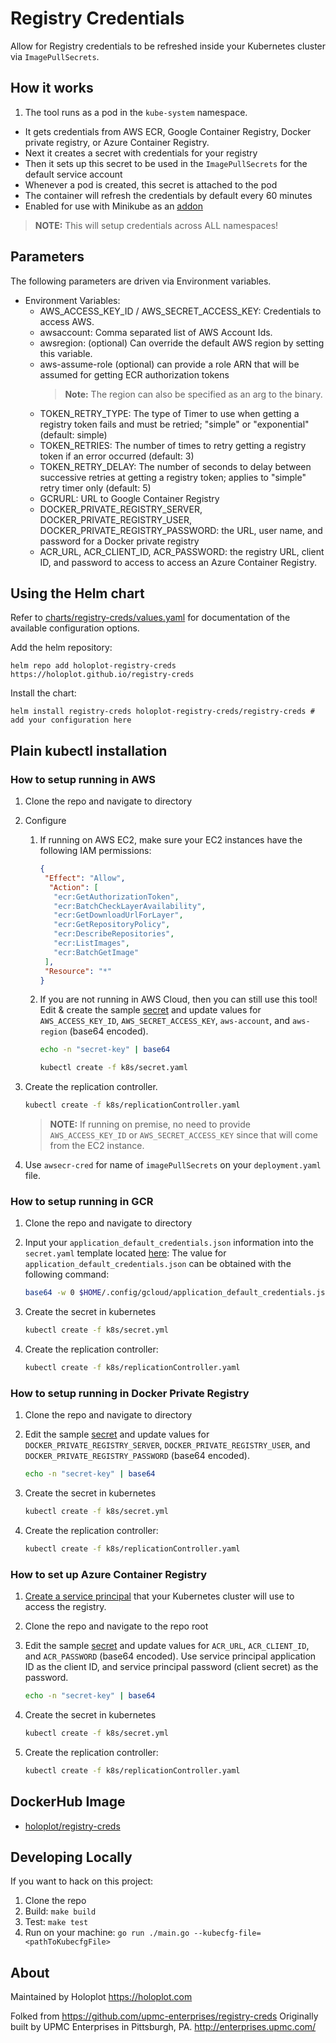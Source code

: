 # Registry Credentials

Allow for Registry credentials to be refreshed inside your Kubernetes cluster via `ImagePullSecrets`.

## How it works

1. The tool runs as a pod in the `kube-system` namespace.
- It gets credentials from AWS ECR, Google Container Registry, Docker private registry, or Azure Container Registry.
- Next it creates a secret with credentials for your registry
- Then it sets up this secret to be used in the `ImagePullSecrets` for the default service account
- Whenever a pod is created, this secret is attached to the pod
- The container will refresh the credentials by default every 60 minutes
- Enabled for use with Minikube as an [addon](https://github.com/kubernetes/minikube#add-ons)

> **NOTE:** This will setup credentials across ALL namespaces!

## Parameters

The following parameters are driven via Environment variables.

- Environment Variables:
  - AWS_ACCESS_KEY_ID / AWS_SECRET_ACCESS_KEY: Credentials to access AWS.
  - awsaccount: Comma separated list of AWS Account Ids.
  - awsregion: (optional) Can override the default AWS region by setting this variable.
  - aws-assume-role (optional) can provide a role ARN that will be assumed for getting ECR authorization tokens
    > **Note:** The region can also be specified as an arg to the binary.
  - TOKEN_RETRY_TYPE: The type of Timer to use when getting a registry token fails and must be retried; "simple" or "exponential" (default: simple)
  - TOKEN_RETRIES: The number of times to retry getting a registry token if an error occurred (default: 3)
  - TOKEN_RETRY_DELAY: The number of seconds to delay between successive retries at getting a registry token; applies to "simple" retry timer only (default: 5)
  - GCRURL: URL to Google Container Registry
  - DOCKER_PRIVATE_REGISTRY_SERVER, DOCKER_PRIVATE_REGISTRY_USER, DOCKER_PRIVATE_REGISTRY_PASSWORD: the URL, user name, and password for a Docker private registry
  - ACR_URL, ACR_CLIENT_ID, ACR_PASSWORD: the registry URL, client ID, and password to access to access an Azure Container Registry.

## Using the Helm chart

Refer to [charts/registry-creds/values.yaml](charts/registry-creds/values.yaml) for documentation of the available configuration options.

Add the helm repository:

```
helm repo add holoplot-registry-creds https://holoplot.github.io/registry-creds
```

Install the chart:

```
helm install registry-creds holoplot-registry-creds/registry-creds # add your configuration here
```

## Plain kubectl installation

### How to setup running in AWS

1. Clone the repo and navigate to directory

2. Configure

   1. If running on AWS EC2, make sure your EC2 instances have the following IAM permissions:

      ```json
      {
       "Effect": "Allow",
        "Action": [
         "ecr:GetAuthorizationToken",
         "ecr:BatchCheckLayerAvailability",
         "ecr:GetDownloadUrlForLayer",
         "ecr:GetRepositoryPolicy",
         "ecr:DescribeRepositories",
         "ecr:ListImages",
         "ecr:BatchGetImage"
       ],
       "Resource": "*"
      }
      ```

   2. If you are not running in AWS Cloud, then you can still use this tool! Edit & create the sample [secret](k8s/secret.yaml) and update values for `AWS_ACCESS_KEY_ID`, `AWS_SECRET_ACCESS_KEY`, `aws-account`, and `aws-region` (base64 encoded).

      ```bash
      echo -n "secret-key" | base64

      kubectl create -f k8s/secret.yaml
      ```

3. Create the replication controller.

   ```bash
   kubectl create -f k8s/replicationController.yaml
   ```

   > **NOTE:** If running on premise, no need to provide `AWS_ACCESS_KEY_ID` or `AWS_SECRET_ACCESS_KEY` since that will come from the EC2 instance.

4. Use `awsecr-cred` for name of `imagePullSecrets` on your `deployment.yaml` file.

### How to setup running in GCR

1. Clone the repo and navigate to directory

2. Input your `application_default_credentials.json` information into the `secret.yaml` template located [here](k8s/secret.yaml#L17):
The value for `application_default_credentials.json` can be obtained with the following command:

   ```bash
   base64 -w 0 $HOME/.config/gcloud/application_default_credentials.json
   ```

3. Create the secret in kubernetes

   ```bash
   kubectl create -f k8s/secret.yml
   ```

4. Create the replication controller:

   ```bash
   kubectl create -f k8s/replicationController.yaml
   ```

### How to setup running in Docker Private Registry

1. Clone the repo and navigate to directory

2. Edit the sample [secret](k8s/secret.yaml) and update values for `DOCKER_PRIVATE_REGISTRY_SERVER`, `DOCKER_PRIVATE_REGISTRY_USER`, and `DOCKER_PRIVATE_REGISTRY_PASSWORD` (base64 encoded).

   ```bash
   echo -n "secret-key" | base64
   ```

3. Create the secret in kubernetes

   ```bash
   kubectl create -f k8s/secret.yml
   ```

4. Create the replication controller:

   ```bash
   kubectl create -f k8s/replicationController.yaml
   ```

### How to set up Azure Container Registry

1. [Create a service principal](https://docs.microsoft.com/en-us/azure/container-registry/container-registry-auth-service-principal) that your Kubernetes cluster will use to access the registry.

2. Clone the repo and navigate to the repo root

3. Edit the sample [secret](k8s/secret.yaml) and update values for `ACR_URL`, `ACR_CLIENT_ID`, and `ACR_PASSWORD` (base64 encoded). Use service principal application ID as the client ID, and service principal password (client secret) as the password.

   ```bash
   echo -n "secret-key" | base64
   ```

3. Create the secret in kubernetes

   ```bash
   kubectl create -f k8s/secret.yml
   ```

4. Create the replication controller:

   ```bash
   kubectl create -f k8s/replicationController.yaml
   ```

## DockerHub Image

- [holoplot/registry-creds](https://hub.docker.com/r/holoplot/registry-creds/)

## Developing Locally

If you want to hack on this project:

1. Clone the repo
2. Build: `make build`
3. Test: `make test`
4. Run on your machine: `go run ./main.go --kubecfg-file=<pathToKubecfgFile>`

## About

Maintained by Holoplot https://holoplot.com

Folked from https://github.com/upmc-enterprises/registry-creds
Originally built by UPMC Enterprises in Pittsburgh, PA. http://enterprises.upmc.com/
